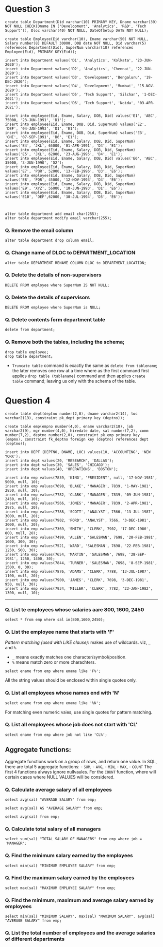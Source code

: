 # Question 3 

```
create table Department(Did varchar(10) PRIMARY KEY, Dname varchar(30) NOT NULL CHECK(Dname IN ('Development', 'Analytics', 'R&D', 'Tech Support')), Dloc varchar(40) NOT NULL, DateOfSetup DATE NOT NULL);

create table Employee(Eid varchar(10), Ename varchar(50) NOT NULL, Salary number(8) DEFAULT 30000, DOB date NOT NULL, Did varchar(5) references Department(Did), SuperNum varchar(10) references Employee(Eid), PRIMARY KEY(Eid));

insert into Department values('D1', 'Analytics', 'Kolkata', '23-JUN-2020');
insert into Department values('D2', 'Analytics', 'Chennai', '22-JUN-2020');
insert into Department values('D3', 'Development', 'Bengaluru', '19-DEC-2020');
insert into Department values('D4', 'Development', 'Mumbai', '15-NOV-2020');
insert into Department values('D5', 'Tech Support', 'Silchar', '1-DEC-2021');
insert into Department values('D6', 'Tech Support', 'Noida', '03-APR-2021');

insert into employee(Eid, Ename, Salary, DOB, Did) values('E1', 'ABC', 75000, '23-JUN-1991', 'D1');
insert into employee(Eid, Ename, DOB, Did, SuperNum) values('E2', 'DEF', '04-JAN-1993', 'D1', 'E1');
insert into employee(Eid, Ename, DOB, Did, SuperNum) values('E3', 'GHI', '07-SEP-1991', 'D6', 'E1');
insert into employee(Eid, Ename, Salary, DOB, Did, SuperNum) values('E4', 'JKL', 65000, '01-APR-1991', 'D4', 'E1');
insert into employee(Eid, Ename, Salary, DOB, Did, SuperNum) values('E5', 'JKL', 62000, '23-AUG-1995', 'D4', 'E1');
insert into employee(Eid, Ename, Salary, DOB, Did) values('E6', 'ABC', 35000, '3-JUN-1990', 'D2');
insert into employee(Eid, Ename, Salary, DOB, Did, SuperNum) values('E7', 'PQR', 52000, '13-FEB-1996', 'D3', 'E6');
insert into employee(Eid, Ename, Salary, DOB, Did, SuperNum) values('E8', 'PQR', 45000, '12-NOV-1993', 'D4', 'E6');
insert into employee(Eid, Ename, Salary, DOB, Did, SuperNum) values('E9', 'XYZ', 56000, '10-JUN-1993', 'D1', 'E6');
insert into employee(Eid, Ename, Salary, DOB, Did, SuperNum) values('E10', 'DEF',62000, '30-JUL-1994', 'D5', 'E6');



alter table department add email char(255);
alter table department modify email varchar(255);
```


### Q. Remove the email column
```
alter table department drop column email;
```

### Q. Change name of DLOC to DEPARTMENT_LOCATION
```
alter table DEPARTMENT RENAME COLUMN DLOC to DEPARTMENT_LOCATION;
```

### Q. Delete the details of non-supervisors
```
DELETE FROM employee where SuperNum IS NOT NULL;
```

### Q. Delete the details of supervisors
```
DELETE FROM employee where SuperNum is NULL;
```

### Q. Delete contents form department table
```
delete from department;
```

### Q. Remove both the tables, including the schema;
```
drop table employee;
drop table department;
```


-  `Truncate table` command is exactly the same as `delete from tablename`;  the later removes one row at a time where as the first command first applies `drop table (tablename)` command and then applies `create table` command; leaving us only with the schema of the table.


# Question 4

```
create table dept(deptno number(2,0), dname varchar2(14), loc varchar2(13), constraint pk_dept primary key (deptno));

create table emp(empno number(4,0), ename varchar2(10), job varchar2(9), mgr number(4,0), hiredate date, sal number(7,2), comm number(7,2), deptno number(2,0), constraint pk_emp primary key (empno), constraint fk_deptno foreign key (deptno) references dept (deptno));

insert into DEPT (DEPTNO, DNAME, LOC) values(10, 'ACCOUNTING', 'NEW YORK');
insert into dept values(20, 'RESEARCH', 'DALLAS');
insert into dept values(30, 'SALES', 'CHICAGO');
insert into dept values(40, 'OPERATIONS', 'BOSTON');

insert into emp values(7839, 'KING', 'PRESIDENT', null, '17-NOV-1981', 5000, null, 10);
insert into emp values(7698, 'BLAKE', 'MANAGER', 7839, '1-MAY-1981', 2850, null, 30);
insert into emp values(7782, 'CLARK', 'MANAGER', 7839, '09-JUN-1981', 2450, null, 10);
insert into emp values(7566, 'JONES', 'MANAGER', 7839, '2-APR-1981', 2975, null, 20);
insert into emp values(7788, 'SCOTT', 'ANALYST', 7566, '13-JUL-1987', 3000, null, 20);
insert into emp values(7902, 'FORD', 'ANALYST', 7566, '3-DEC-1981', 3000, null, 20);
insert into emp values(7369, 'SMITH', 'CLERK', 7902, '17-DEC-1980', 800, null, 20);
insert into emp values(7499, 'ALLEN', 'SALESMAN', 7698, '20-FEB-1981', 1600, 300, 30);
insert into emp values(7521, 'WARD', 'SALESMAN', 7698, '22-FEB-1981', 1250, 500, 30);
insert into emp values(7654, 'MARTIN', 'SALESMAN', 7698, '28-SEP-1981', 1250, 1400, 30);
insert into emp values(7844, 'TURNER', 'SALESMAN', 7698, '8-SEP-1981', 1500, 0, 30);
insert into emp values(7876, 'ADAMS', 'CLERK', 7788, '13-JUL-1987', 1100, null, 20);
insert into emp values(7900, 'JAMES', 'CLERK', 7698, '3-DEC-1981', 950, null, 30);
insert into emp values(7934, 'MILLER', 'CLERK', 7782, '23-JAN-1982', 1300, null, 10);
```



--------------------------------------------------------------------------------------------------------------------------

### Q. List te employees whose salaries aare 800, 1600, 2450

```
select * from emp where sal in(800,1600,2450);
```


### Q. List the employee name that starts with 'F'

_Pattern matching (used with LIKE clause)_: makes use of wildcards. viz, `_` and `%`.
- `_` means exactly matches one character/symbol/position.
- `%` means match zero or more charachters.



```
select ename from emp where ename like 'F%';
```

All the string values should be enclosed within single quotes only.


### Q. List all employees whose names end with 'N'

```
select ename from emp where ename like '%N';
```

For matching even numeric vaies, use single quotes for pattern matching.


### Q. List all employees whose job does not start with 'CL'
```
select ename from emp where job not like 'CL%';
```


## Aggregate functions:

Aggregate functions work on a group of rows, and return one value.
In SQL, there are total 5 aggregate functions:
	- `SUM`,
	- `AVG`,
	- `MIN`,
	- `MAX`,
	- `COUNT`
The first 4 functions always ignore nullvaules. For the `COUNT` function, where will certain cases where NULL VALUES will be considered.

### Q. Calculate average salary of all employees
```
select avg(sal) "AVERAGE SALARY" from emp;
```

```
select avg(sal) AS "AVERAGE SALARY" from emp;
```

```
select avg(sal) from emp;
```

### Q. Calculate total salary of all managers
```
select sum(sal) "TOTAL SALARY OF MANAGERS" from emp where job = 'MANAGER';
```

### Q. Find the minimum salary earned by the employees
```
select min(sal) "MINIMUM EMPLOYEE SALARY" from emp;
```

### Q. Find the maximum salary earned by the employees
```
select max(sal) "MAXIMUM EMPLOYEE SALARY" from emp;
```

### Q. Find the minimum, maximum and average salary earned by employees
```
select min(sal) "MINIMUM SALARY", max(sal) "MAXIMUM SALARY", avg(sal) "AVERAGE SALARY" from emp;
```

### Q. List the total number of employees and the average salaries of different departments

```

```







